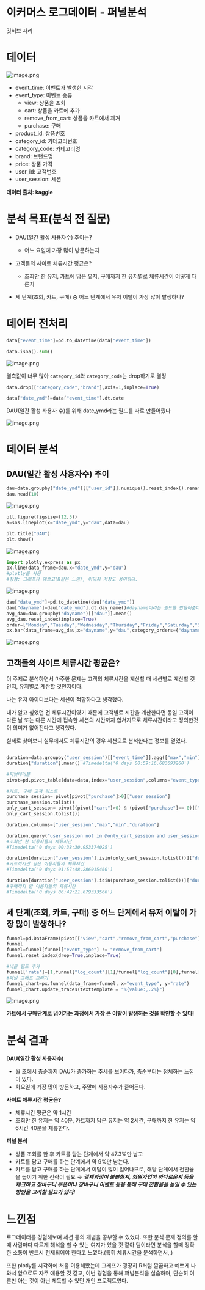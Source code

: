 # 이커머스 로그데이터 - 퍼널분석

깃허브 자리

# 데이터

![image.png](image.png)

- event_time: 이벤트가 발생한 시각
- event_type: 이벤트 종류
    - view: 상품을 조회
    - cart: 상품을 카트에 추가
    - remove_from_cart: 상품을 카트에서 제거
    - purchase: 구매
- product_id: 상품번호
- category_id: 카테고리번호
- category_code: 카테고리명
- brand: 브랜드명
- price: 상품 가격
- user_id: 고객번호
- user_session: 세션

**데이터 출처: kaggle**

# 분석 목표(분석 전 질문)

- DAU(일간 활성 사용자수) 추이는?
    - 어느 요일에 가장 많이 방문하는지
    
- 고객들의 사이트 체류시간 평균은?
    - 조회만 한 유저, 카트에 담은 유저, 구매까지 한 유저별로 체류시간이 어떻게 다른지
    
- 세 단계(조회, 카트, 구매) 중 어느 단계에서 유저 이탈이 가장 많이 발생하나?

# 데이터 전처리


```python
data["event_time"]=pd.to_datetime(data["event_time"])
```

```python
data.isna().sum()
```

![image.png](image%201.png)

결측값이 너무 많아 `category_id`와 `category_code`는 drop하기로 결정

```python
data.drop(["category_code","brand"],axis=1,inplace=True)
```

```python
data["date_ymd"]=data["event_time"].dt.date
```

DAU(일간 활성 사용자 수)를 위해 date_ymd라는 필드를 따로 만들어줬다

![image.png](image%202.png)

# 데이터 분석

## DAU(일간 활성 사용자수) 추이

```python
dau=data.groupby("date_ymd")[["user_id"]].nunique().reset_index().rename({"user_id":"dau"},axis=1)
dau.head(10)
```

![image.png](image%203.png)

```python
plt.figure(figsize=(12,5))
a=sns.lineplot(x="date_ymd",y="dau",data=dau)

plt.title("DAU")
plt.show()
```

![image.png](image%204.png)

```python
import plotly.express as px 
px.line(data_frame=dau,x="date_ymd",y="dau")
#plotly를 사용
#장점: 그래프가 예쁘고(R같은 느낌), 이미지 저장도 용이하다.
```

![image.png](image%205.png)

```python
dau["date_ymd"]=pd.to_datetime(dau["date_ymd"])
dau["dayname"]=dau["date_ymd"].dt.day_name()#dayname이라는 필드를 만들어준다
avg_dau=dau.groupby("dayname")[["dau"]].mean()
avg_dau.reset_index(inplace=True)
order=["Monday","Tuesday","Wednesday","Thursday","Friday","Saturday","Sunday"]
px.bar(data_frame=avg_dau,x="dayname",y="dau",category_orders={"dayname":order})#화요일에 활성이용자수가 가장 높고, 주말이 가장 적다.
```

![image.png](image%206.png)

## 고객들의 사이트 체류시간 평균은?

이 주제로 분석하면서 마주한 문제는 고객의 체류시간을 계산할 때 세션별로 계산할 것인지, 유저별로 계산할 것인지이다.

나는 유저 아이디보다는 세션이 적합하다고 생각했다. 

내가 알고 싶었던 건 체류시간이였기 때문에 고객별로 시간을 계산한다면 동일 고객이 다른 날 또는 다른 시간에 접속한 세션의 시간까지 합쳐지므로 체류시간이라고 정의한것이 의미가 없어진다고 생각했다.

실제로 찾아보니 실무에서도 체류시간의 경우 세션으로 분석한다는 정보를 얻었다.

```python

duration=data.groupby("user_session")[["event_time"]].agg(["max","min"]).reset_index()
duration["duration"].mean() #Timedelta('0 days 00:59:16.683693260')

#피벗테이블 
pivot=pd.pivot_table(data=data,index="user_session",columns="event_type",values="event_time",aggfunc="count").reset_index().fillna(0)

#카트, 구매 고객 리스트
purchase_session= pivot[pivot["purchase"]>0]["user_session"]
purchase_session.tolist()
only_cart_session= pivot[(pivot["cart"]>0) & (pivot["purchase"]== 0)]["user_session"]
only_cart_session.tolist())

duration.columns=["user_session","max","min","duration"]
```

```python
duration.query("user_session not in @only_cart_session and user_session not in @purchase_session")["duration"].mean()
#조회만 한 이용자들의 체류시간
#Timedelta('0 days 00:38:30.953374025')
```

```python
duration[duration["user_session"].isin(only_cart_session.tolist())]["duration"].mean()
#카트까지만 담은 이용자들의 체류시간
#Timedelta('0 days 01:57:48.286015460')
```

```python
duration[duration["user_session"].isin(purchase_session.tolist())]["duration"].mean()
#구매까지 한 이용자들의 체류시간
#Timedelta('0 days 06:42:21.679333566')
```

## 세 단계(조회, 카트, 구매) 중 어느 단계에서 유저 이탈이 가장 많이 발생하나?

```python
funnel=pd.DataFrame(pivot[["view","cart","remove_from_cart","purchase"]].sum()).reset_index()
funnel
funnel=funnel[funnel["event_type"] != "remove_from_cart"]
funnel.reset_index(drop=True,inplace=True)

#비율 필드 추가
funnel['rate']=[1,funnel["log_count"][1]/funnel["log_count"][0],funnel["log_count"][2]/funnel["log_count"][0]]
#퍼널 그래프 그리기
funnel_chart=px.funnel(data_frame=funnel, x="event_type", y="rate")
funnel_chart.update_traces(texttemplate = "%{value:,.2%}")

```

![image.png](image%207.png)

**카트에서 구매단계로 넘어가는 과정에서 가장 큰 이탈이 발생하는 것을 확인할 수 있다!**

# 분석 결과

**DAU(일간 활성 사용자수)**

- 월 초에서 중순까지 DAU가 증가하는 추세를 보이다가, 중순부터는 정체하는 느낌이 있다.
- 화요일에 가장 많이 방문하고, 주말에 사용자수가 줄어든다.

**사이트 체류시간 평균은?**

- 체류시간 평균은 약 1시간
- 조회만 한 유저는 약 40분, 카트까지 담은 유저는 약 2시간, 구매까지 한 유저는 약 6시간 40분을 체류한다.

**퍼널 분석**

- 상품 조회를 한 후 카트를 담는 단계에서 약 47.3%만 남고
- 카트를 담고 구매를 하는 단계에서 약 9%만 남는다.
- 카트를 담고 구매를 하는 단계에서 이탈이 많이 일어나므로, 해당 단계에서 전환율을 높이기 위한 전략이 필요 → ***결제과정이 불편한지, 회원가입이 까다로운지 등을 체크하고 장바구니 쿠폰이나 장바구니 이벤트 등을 통해 구매 전환율을 높일 수 있는 방안을 고려할 필요가 있다!***

# 느낀점

로그데이터를 경험해보며 세션 등의 개념을 공부할 수 있었다. 또한 분석 문제 정의를 할 때 사람마다 다르게 해석을 할 수 있는 여지가 있을 것 같아 팀이라면 분석을 할때 정확한 소통이 반드시 전제되어야 한다고 느꼈다.(특히 체류시간을 분석하면서,,) 

 또한 plotly를 시각화에 처음 이용해봤는데 그래프가 굉장히 R처럼 깔끔하고 예쁘게 나와서 앞으로도 자주 애용할 것 같고, 이번 경험을 통해 퍼널분석을 실습하며, 단순히 이론만 아는 것이 아닌 체득할 수 있던 개인 프로젝트였다.